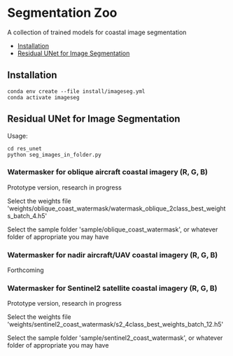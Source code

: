 # Segmentation Zoo
A collection of trained models for coastal image segmentation

* [Installation](#install)
* [Residual UNet for Image Segmentation](#resunet)


## <a name="install"></a>Installation

```
conda env create --file install/imageseg.yml
conda activate imageseg
```


## <a name="resunet"></a>Residual UNet for Image Segmentation

Usage:

```
cd res_unet
python seg_images_in_folder.py
```

### Watermasker for oblique aircraft coastal imagery (R, G, B)

Prototype version, research in progress

Select the weights file 'weights/oblique_coast_watermask/watermask_oblique_2class_best_weights_batch_4.h5'

Select the sample folder 'sample/oblique_coast_watermask', or whatever folder of appropriate you may have

### Watermasker for nadir aircraft/UAV coastal imagery (R, G, B)

Forthcoming

### Watermasker for Sentinel2 satellite coastal imagery (R, G, B)

Prototype version, research in progress

Select the weights file 'weights/sentinel2_coast_watermask/s2_4class_best_weights_batch_12.h5'

Select the sample folder 'sample/sentinel2_coast_watermask', or whatever folder of appropriate you may have
